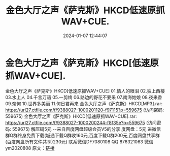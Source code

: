 ﻿---
title: 金色大厅之声《萨克斯》HKCD低速原抓WAV+CUE.
date: 2024-01-07 12:44:07
categories: 新碟专辑、稀有等精品
tags: 纯音雅乐
---
# 金色大厅之声《萨克斯》HKCD[低速原抓WAV+CUE].

金色大厅之声《萨克斯》HKCD[低速原抓WAV+CUE]
01.情人的眼泪
02.独上西楼
03.水上人
04.千言万语
05.一剪梅
06.路边的野花不要采
07.南海姑娘
08.夜来香
09.奈何
10.世界多美丽
11.何日君再来
金色大厅之声《萨克斯》HKCD[MP3].rar: https://url27.ctfile.com/f/9388027-1000201120-f97115?p=559675
(访问密码: 559675)
金色大厅之声《萨克斯》HKCD[低速原抓WAV+CUE].rar: https://url27.ctfile.com/f/9388027-1000200244-f8f35e?p=559675
(访问密码: 559675)
解压码5元
--来自百度网盘超级会员V5的分享
度网盘：5元
进微信群Q群终身免费下载(城通下载Q群收160元,百度下载Q群200元,百度网盘共享群(百度网盘所有文件共享)230元)
联系微信DF7080108 QQ 876321063
微信ym2020808
原文：[链接](https://blog.sina.com.cn/s/blog_1647c7e760103144f.html)